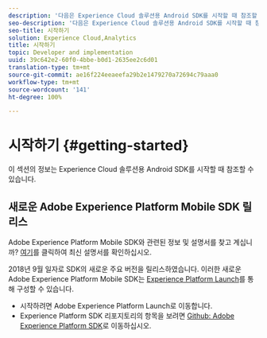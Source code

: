 ```yaml
---
description: '다음은 Experience Cloud 솔루션용 Android SDK를 시작할 때 참조할 수 있는 정보입니다. '
seo-description: '다음은 Experience Cloud 솔루션용 Android SDK를 시작할 때 참조할 수 있는 정보입니다. '
seo-title: 시작하기
solution: Experience Cloud,Analytics
title: 시작하기
topic: Developer and implementation
uuid: 39c642e2-60f0-4bbe-b0d1-2635ee2c6d01
translation-type: tm+mt
source-git-commit: ae16f224eeaeefa29b2e1479270a72694c79aaa0
workflow-type: tm+mt
source-wordcount: '141'
ht-degree: 100%

---
```



# 시작하기 {#getting-started}

이 섹션의 정보는 Experience Cloud 솔루션용 Android SDK를 시작할 때 참조할 수 있습니다.

## 새로운 Adobe Experience Platform Mobile SDK 릴리스

Adobe Experience Platform Mobile SDK와 관련된 정보 및 설명서를 찾고 계십니까? [여기](https://aep-sdks.gitbook.io/docs/)를 클릭하여 최신 설명서를 확인하십시오.

2018년 9월 일자로 SDK의 새로운 주요 버전을 릴리스하였습니다. 이러한 새로운 Adobe Experience Platform Mobile SDK는 [Experience Platform Launch](https://www.adobe.com/kr/experience-platform/launch.html)를 통해 구성할 수 있습니다.

* 시작하려면 Adobe Experience Platform Launch로 이동합니다.
* Experience Platform SDK 리포지토리의 항목을 보려면 [Github: Adobe Experience Platform SDK](https://github.com/Adobe-Marketing-Cloud/acp-sdks)로 이동하십시오.
